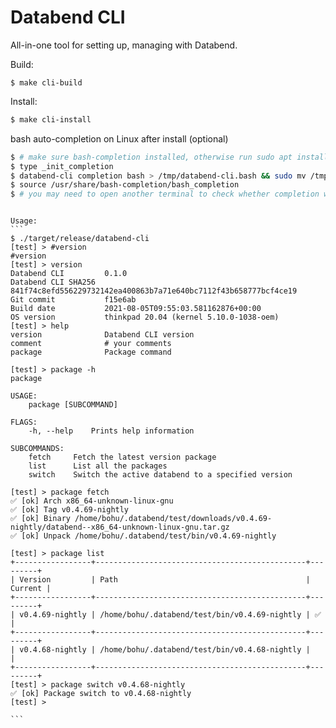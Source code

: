   # Databend CLI

All-in-one tool for setting up, managing with Databend.

Build:
```
$ make cli-build
```

Install:

```bash
$ make cli-install
```

bash auto-completion on Linux after install (optional)
```bash
$ # make sure bash-completion installed, otherwise run sudo apt install bash-completion
$ type _init_completion
$ databend-cli completion bash > /tmp/databend-cli.bash && sudo mv /tmp/databend-cli.bash /usr/share/bash-completion/completions/databend-cli.bash
$ source /usr/share/bash-completion/bash_completion
$ # you may need to open another terminal to check whether completion works
```


``````

Usage:
``` 
$ ./target/release/databend-cli 
[test] > #version
#version
[test] > version
Databend CLI         0.1.0
Databend CLI SHA256  841f74c8efd556229732142ea400863b7a71e640bc7112f43b658777bcf4ce19
Git commit           f15e6ab
Build date           2021-08-05T09:55:03.581162876+00:00
OS version           thinkpad 20.04 (kernel 5.10.0-1038-oem)
[test] > help
version              Databend CLI version
comment              # your comments
package              Package command

[test] > package -h
package 

USAGE:
    package [SUBCOMMAND]

FLAGS:
    -h, --help    Prints help information

SUBCOMMANDS:
    fetch     Fetch the latest version package
    list      List all the packages
    switch    Switch the active databend to a specified version

[test] > package fetch
✅ [ok] Arch x86_64-unknown-linux-gnu
✅ [ok] Tag v0.4.69-nightly
✅ [ok] Binary /home/bohu/.databend/test/downloads/v0.4.69-nightly/databend--x86_64-unknown-linux-gnu.tar.gz
✅ [ok] Unpack /home/bohu/.databend/test/bin/v0.4.69-nightly

[test] > package list
+-----------------+-----------------------------------------------+---------+
| Version         | Path                                          | Current |
+-----------------+-----------------------------------------------+---------+
| v0.4.69-nightly | /home/bohu/.databend/test/bin/v0.4.69-nightly | ✅      |
+-----------------+-----------------------------------------------+---------+
| v0.4.68-nightly | /home/bohu/.databend/test/bin/v0.4.68-nightly |         |
+-----------------+-----------------------------------------------+---------+
[test] > package switch v0.4.68-nightly
✅ [ok] Package switch to v0.4.68-nightly
[test] > 

```
